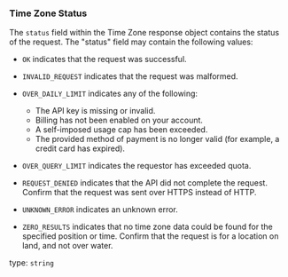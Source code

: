 <!--- This is a generated file, do not edit! -->
<!--- [START maps_http_schema_timezonestatus] -->
<h3 class="schema-object" id="TimeZoneStatus">Time Zone Status</h3>

The `status` field within the Time Zone response object contains the status of the request. The "status" field may contain the following values:

-   `OK` indicates that the request was successful.

-   `INVALID_REQUEST` indicates that the request was malformed.

-   `OVER_DAILY_LIMIT` indicates any of the following:
    -   The API key is missing or invalid.
    -   Billing has not been enabled on your account.
    -   A self-imposed usage cap has been exceeded.
    -   The provided method of payment is no longer valid (for example, a credit card has expired).

-   `OVER_QUERY_LIMIT` indicates the requestor has exceeded quota.

-   `REQUEST_DENIED` indicates that the API did not complete the request. Confirm that the request was sent over HTTPS instead of HTTP.

-   `UNKNOWN_ERROR` indicates an unknown error.

-   `ZERO_RESULTS` indicates that no time zone data could be found for the specified position or time. Confirm that the request is for a location on land, and not over water.

type: `string`

<!--- [END maps_http_schema_timezonestatus] -->